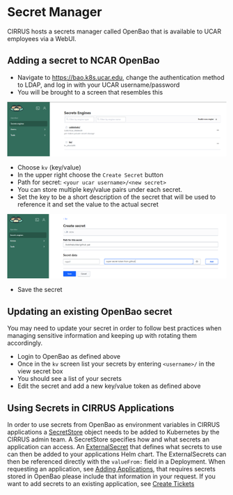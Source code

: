 # Secret Manager

CIRRUS hosts a secrets manager called OpenBao that is available to UCAR employees via a WebUI. 

## Adding a secret to NCAR OpenBao

- Navigate to https://bao.k8s.ucar.edu, change the authentication method to LDAP, and log in with your UCAR username/password
- You will be brought to a screen that resembles this

![Bao Home Screen](../../media/bao1.png "Bao Home Screen")

- Choose `kv` (key/value)
- In the upper right choose the `Create Secret` button
- Path for secret: `<your ucar username>/<new secret>`
- You can store multiple key/value pairs under each secret. 
- Set the key to be a short description of the secret that will be used to reference it and set the value to the actual secret

![Bao Secret Screen](../../media/bao2.png "Bao Secret Screen")

- Save the secret

## Updating an existing OpenBao secret

You may need to update your secret in order to follow best practices when managing sensitive information and keeping up with rotating them accordingly.

- Login to OpenBao as defined above
- Once in the `kv` screen list your secrets by entering `<username>/` in the view secret box
- You should see a list of your secrets
- Edit the secret and add a new key/value token as defined above

## Using Secrets in CIRRUS Applications

In order to use secrets from OpenBao as environment variables in CIRRUS applications a [SecretStore](https://external-secrets.io/latest/api/secretstore/) object needs to be added to Kubernetes by the CIRRUS admin team. A SecretStore specifies how and what secrets an application can access. An [ExternalSecret](https://external-secrets.io/latest/api/externalsecret/) that defines what secrets to use can then be added to your applications Helm chart. The ExternalSecrets can then be referenced directly with the `valueFrom:` field in a Deployment. When requesting an application, see [Adding Applications](../hosting/additions.md), that requires secrets stored in OpenBao please include that information in your request. If you want to add secrets to an existing application, see [Create Tickets](../create-tickets.md)